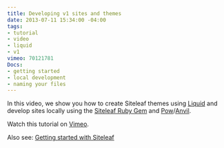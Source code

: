 ```yaml
---
title: Developing v1 sites and themes
date: 2013-07-11 15:34:00 -04:00
tags:
- tutorial
- video
- liquid
- v1
vimeo: 70121781
Docs:
- getting started
- local development
- naming your files
---
```


In this video, we show you how to create Siteleaf themes using [Liquid](https://github.com/siteleaf/siteleaf-themes) and develop sites locally using the [Siteleaf Ruby Gem](https://github.com/siteleaf/siteleaf-gem) and [Pow](http://pow.cx)/[Anvil](http://anvilformac.com).

Watch this tutorial on [Vimeo](https://vimeo.com/70121781).

Also see: [Getting started with Siteleaf](/blog/getting-started)
